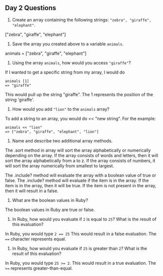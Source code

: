 ## Day 2 Questions

1. Create an array containing the following strings: `"zebra", "giraffe", "elephant"`.

["zebra", "giraffe", "elephant"]

1. Save the array you created above to a variable `animals`.

animals = ["zebra", "giraffe", "elephant"]

1. Using the array `animals`, how would you access `"giraffe"`?

If I wanted to get a specific string from my array, I would do

```
animals [1]
=> "giraffe"
```
This would pull up the string "giraffe". The 1 represents the position of the string 'giraffe'.

1. How would you add `"lion"` to the `animals` array?

To add a string to an array, you would do << "new string". For the example:

```
animals << "lion"
=> ["zebra", "giraffe", "elephant", "lion"]
```

1. Name and describe two additional array methods.

The .sort method in array will sort the array alphabetically or numerically depending on the array. If the array consists of words and letters, then it will sort the array alphabetically from a to z. If the array consists of numbers, it will sort the array numerically from smallest to largest.

The .include? method will evaluate the array with a boolean value of true or false. The .include? method will evaluate if the item is in the array. If the item is in the array, then it will be true. If the item is not present in the array, then it will result in a false.

1. What are the boolean values in Ruby?

The boolean values in Ruby are true or false.

1. In Ruby, how would you evaluate if `2` is equal to `25`? What is the result of this evaluation?

In Ruby, you would type `2 == 25` This would result in a false evaluation. The `==` character represents equal.

1. In Ruby, how would you evaluate if `25` is greater than `2`? What is the result of this evaluation?

In Ruby, you would type `25 >= 2`. This would result in a true evaluation. The `>=` represents greater-than-equal.
